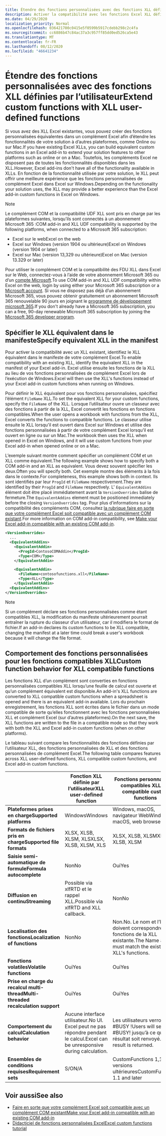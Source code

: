 ```yaml
---
title: Étendre des fonctions personnalisées avec des fonctions XLL définies par l’utilisateur
description: Activer la compatibilité avec les fonctions Excel XLL définies par l’utilisateur qui offrent une fonctionnalité équivalente à vos fonctions personnalisées
ms.date: 04/29/2020
localization_priority: Normal
ms.openlocfilehash: 036421700c0415e5f0599b5917cdebb298c2c4fa
ms.sourcegitcommit: cc6886b47c84ac37a3c957ff85dd0ed526ca5e43
ms.translationtype: MT
ms.contentlocale: fr-FR
ms.lasthandoff: 08/12/2020
ms.locfileid: "46641234"
---
```

# <a name="extend-custom-functions-with-xll-user-defined-functions"></a><span data-ttu-id="f12fc-103">Étendre des fonctions personnalisées avec des fonctions XLL définies par l’utilisateur</span><span class="sxs-lookup"><span data-stu-id="f12fc-103">Extend custom functions with XLL user-defined functions</span></span>

<span data-ttu-id="f12fc-104">Si vous avez des XLL Excel existantes, vous pouvez créer des fonctions personnalisées équivalentes dans un complément Excel afin d’étendre les fonctionnalités de votre solution à d’autres plateformes, comme Online ou sur Mac.</span><span class="sxs-lookup"><span data-stu-id="f12fc-104">If you have existing Excel XLLs, you can build equivalent custom functions in an Excel add-in to extend your solution features to other platforms such as online or on a Mac.</span></span> <span data-ttu-id="f12fc-105">Toutefois, les compléments Excel ne disposent pas de toutes les fonctionnalités disponibles dans les XLL.</span><span class="sxs-lookup"><span data-stu-id="f12fc-105">However, Excel add-ins don't have all of the functionality available in XLLs.</span></span> <span data-ttu-id="f12fc-106">En fonction de la fonctionnalité utilisée par votre solution, le XLL peut offrir une meilleure expérience que les fonctions personnalisées de complément Excel dans Excel sur Windows.</span><span class="sxs-lookup"><span data-stu-id="f12fc-106">Depending on the functionality your solution uses, the XLL may provide a better experience than the Excel add-in custom functions in Excel on Windows.</span></span>

> [!NOTE]
> <span data-ttu-id="f12fc-107">Le complément COM et la compatibilité UDF XLL sont pris en charge par les plateformes suivantes, lorsqu’ils sont connectés à un abonnement Microsoft 365 :</span><span class="sxs-lookup"><span data-stu-id="f12fc-107">COM add-in and XLL UDF compatibility is supported by the following platforms, when connected to a Microsoft 365 subscription:</span></span>
> - <span data-ttu-id="f12fc-108">Excel sur le web</span><span class="sxs-lookup"><span data-stu-id="f12fc-108">Excel on the web</span></span>
> - <span data-ttu-id="f12fc-109">Excel sur Windows (version 1904 ou ultérieure)</span><span class="sxs-lookup"><span data-stu-id="f12fc-109">Excel on Windows (version 1904 or later)</span></span>
> - <span data-ttu-id="f12fc-110">Excel sur Mac (version 13,329 ou ultérieure)</span><span class="sxs-lookup"><span data-stu-id="f12fc-110">Excel on Mac (version 13.329 or later)</span></span>
>
> <span data-ttu-id="f12fc-111">Pour utiliser le complément COM et la compatibilité des FDU XLL dans Excel sur le Web, connectez-vous à l’aide de votre abonnement Microsoft 365 ou d’un [compte Microsoft](https://account.microsoft.com/account).</span><span class="sxs-lookup"><span data-stu-id="f12fc-111">To use COM add-in and XLL UDF compatibility within Excel on the web, login by using either your Microsoft 365 subscription or a [Microsoft account](https://account.microsoft.com/account).</span></span> <span data-ttu-id="f12fc-112">Si vous ne disposez pas déjà d’un abonnement Microsoft 365, vous pouvez obtenir gratuitement un abonnement Microsoft 365 renouvelable 90 jours en joignant le [programme de développement microsoft 365](https://developer.microsoft.com/office/dev-program).</span><span class="sxs-lookup"><span data-stu-id="f12fc-112">If you don't already have a Microsoft 365 subscription, you can a free, 90-day renewable Microsoft 365 subscription by joining the [Microsoft 365 developer program](https://developer.microsoft.com/office/dev-program).</span></span>

## <a name="specify-equivalent-xll-in-the-manifest"></a><span data-ttu-id="f12fc-113">Spécifier le XLL équivalent dans le manifeste</span><span class="sxs-lookup"><span data-stu-id="f12fc-113">Specify equivalent XLL in the manifest</span></span>

<span data-ttu-id="f12fc-114">Pour activer la compatibilité avec un XLL existant, identifiez le XLL équivalent dans le manifeste de votre complément Excel.</span><span class="sxs-lookup"><span data-stu-id="f12fc-114">To enable compatibility with an existing XLL, identify the equivalent XLL in the manifest of your Excel add-in.</span></span> <span data-ttu-id="f12fc-115">Excel utilise ensuite les fonctions de la XLL au lieu de vos fonctions personnalisées de complément Excel lors de l’exécution de Windows.</span><span class="sxs-lookup"><span data-stu-id="f12fc-115">Excel will then use the XLL's functions instead of your Excel add-in custom functions when running on Windows.</span></span>

<span data-ttu-id="f12fc-116">Pour définir le XLL équivalent pour vos fonctions personnalisées, spécifiez l’élément `FileName` XLL.</span><span class="sxs-lookup"><span data-stu-id="f12fc-116">To set the equivalent XLL for your custom functions, specify the `FileName` of the XLL.</span></span> <span data-ttu-id="f12fc-117">Lorsque l’utilisateur ouvre un classeur avec des fonctions à partir de la XLL, Excel convertit les fonctions en fonctions compatibles.</span><span class="sxs-lookup"><span data-stu-id="f12fc-117">When the user opens a workbook with functions from the XLL, Excel converts the functions to compatible functions.</span></span> <span data-ttu-id="f12fc-118">Le classeur utilise ensuite le XLL lorsqu’il est ouvert dans Excel sur Windows et utilise des fonctions personnalisées à partir de votre complément Excel lorsqu’il est ouvert en ligne ou sur un Mac.</span><span class="sxs-lookup"><span data-stu-id="f12fc-118">The workbook then uses the XLL when opened in Excel on Windows, and it will use custom functions from your Excel add-in when opened online or on a Mac.</span></span>

<span data-ttu-id="f12fc-119">L’exemple suivant montre comment spécifier un complément COM et un XLL comme équivalent.</span><span class="sxs-lookup"><span data-stu-id="f12fc-119">The following example shows how to specify both a COM add-in and an XLL as equivalent.</span></span> <span data-ttu-id="f12fc-120">Vous devez souvent spécifier les deux.</span><span class="sxs-lookup"><span data-stu-id="f12fc-120">Often you will specify both.</span></span> <span data-ttu-id="f12fc-121">Cet exemple montre des éléments à la fois dans le contexte.</span><span class="sxs-lookup"><span data-stu-id="f12fc-121">For completeness, this example shows both in context.</span></span> <span data-ttu-id="f12fc-122">Ils sont identifiés par leur `ProgId` et `FileName` respectivement.</span><span class="sxs-lookup"><span data-stu-id="f12fc-122">They are identified by their `ProgId` and `FileName` respectively.</span></span> <span data-ttu-id="f12fc-123">L' `EquivalentAddins` élément doit être placé immédiatement avant la `VersionOverrides` balise de fermeture.</span><span class="sxs-lookup"><span data-stu-id="f12fc-123">The `EquivalentAddins` element must be positioned immediately before the closing `VersionOverrides` tag.</span></span> <span data-ttu-id="f12fc-124">Pour plus d’informations sur la compatibilité des compléments COM, consultez [la rubrique faire en sorte que votre complément Excel soit compatible avec un complément COM existant](../develop/make-office-add-in-compatible-with-existing-com-add-in.md).</span><span class="sxs-lookup"><span data-stu-id="f12fc-124">For more information on COM add-in compatibility, see [Make your Excel add-in compatible with an existing COM add-in](../develop/make-office-add-in-compatible-with-existing-com-add-in.md).</span></span>

```xml
<VersionOverrides>
  ...
  <EquivalentAddins>
    <EquivalentAddin>
      <ProgId>ContosoCOMAddin</ProgId>
      <Type>COM</Type>
    </EquivalentAddin>

    <EquivalentAddin>
      <FileName>contosofunctions.xll</FileName>
      <Type>XLL</Type>
    </EquivalentAddin>
  <EquivalentAddins>
</VersionOverrides>
```

> [!NOTE]
> <span data-ttu-id="f12fc-125">Si un complément déclare ses fonctions personnalisées comme étant compatibles XLL, la modification du manifeste ultérieurement pourrait entraîner la rupture du classeur d’un utilisateur, car il modifiera le format de fichier.</span><span class="sxs-lookup"><span data-stu-id="f12fc-125">If an add-in declares its custom functions to be XLL compatible, changing the manifest at a later time could break a user's workbook because it will change the file format.</span></span>

## <a name="custom-function-behavior-for-xll-compatible-functions"></a><span data-ttu-id="f12fc-126">Comportement des fonctions personnalisées pour les fonctions compatibles XLL</span><span class="sxs-lookup"><span data-stu-id="f12fc-126">Custom function behavior for XLL compatible functions</span></span>

<span data-ttu-id="f12fc-127">Les fonctions XLL d’un complément sont converties en fonctions personnalisées compatibles XLL lorsqu’une feuille de calcul est ouverte et qu’un complément équivalent est disponible.</span><span class="sxs-lookup"><span data-stu-id="f12fc-127">An add-in's XLL functions are converted to XLL compatible custom functions when a spreadsheet is opened and there is an equivalent add-in available.</span></span> <span data-ttu-id="f12fc-128">Lors du prochain enregistrement, les fonctions XLL sont écrites dans le fichier dans un mode compatible de sorte qu’elles fonctionnent avec les fonctions personnalisées XLL et complément Excel (sur d’autres plateformes).</span><span class="sxs-lookup"><span data-stu-id="f12fc-128">On the next save, the XLL functions are written to the file in a compatible mode so that they work with both the XLL and Excel add-in custom functions (when on other platforms).</span></span>

<span data-ttu-id="f12fc-129">Le tableau suivant compare les fonctionnalités des fonctions définies par l’utilisateur XLL, des fonctions personnalisées de XLL et des fonctions personnalisées de complément Excel.</span><span class="sxs-lookup"><span data-stu-id="f12fc-129">The following table compares features across XLL user-defined functions, XLL compatible custom functions, and Excel add-in custom functions.</span></span>

|         |<span data-ttu-id="f12fc-130">Fonction XLL définie par l’utilisateur</span><span class="sxs-lookup"><span data-stu-id="f12fc-130">XLL user-defined function</span></span> |<span data-ttu-id="f12fc-131">Fonctions personnalisées compatibles XLL</span><span class="sxs-lookup"><span data-stu-id="f12fc-131">XLL compatible custom functions</span></span> |<span data-ttu-id="f12fc-132">Fonction personnalisée de complément Excel</span><span class="sxs-lookup"><span data-stu-id="f12fc-132">Excel add-in custom function</span></span> |
|---------|---------|---------|---------|
| <span data-ttu-id="f12fc-133">**Plateformes prises en charge**</span><span class="sxs-lookup"><span data-stu-id="f12fc-133">**Supported platforms**</span></span> | <span data-ttu-id="f12fc-134">Windows</span><span class="sxs-lookup"><span data-stu-id="f12fc-134">Windows</span></span> | <span data-ttu-id="f12fc-135">Windows, macOS, navigateur Web</span><span class="sxs-lookup"><span data-stu-id="f12fc-135">Windows, macOS, web browser</span></span> | <span data-ttu-id="f12fc-136">Windows, macOS, navigateur Web</span><span class="sxs-lookup"><span data-stu-id="f12fc-136">Windows, macOS, web browser</span></span> |
| <span data-ttu-id="f12fc-137">**Formats de fichiers pris en charge**</span><span class="sxs-lookup"><span data-stu-id="f12fc-137">**Supported file formats**</span></span> | <span data-ttu-id="f12fc-138">XLSX, XLSB, XLSM, XLS</span><span class="sxs-lookup"><span data-stu-id="f12fc-138">XLSX, XLSB, XLSM, XLS</span></span> | <span data-ttu-id="f12fc-139">XLSX, XLSB, XLSM</span><span class="sxs-lookup"><span data-stu-id="f12fc-139">XLSX, XLSB, XLSM</span></span> | <span data-ttu-id="f12fc-140">XLSX, XLSB, XLSM</span><span class="sxs-lookup"><span data-stu-id="f12fc-140">XLSX, XLSB, XLSM</span></span> |
| <span data-ttu-id="f12fc-141">**Saisie semi-automatique de formule**</span><span class="sxs-lookup"><span data-stu-id="f12fc-141">**Formula autocomplete**</span></span> | <span data-ttu-id="f12fc-142">Non</span><span class="sxs-lookup"><span data-stu-id="f12fc-142">No</span></span> | <span data-ttu-id="f12fc-143">Oui</span><span class="sxs-lookup"><span data-stu-id="f12fc-143">Yes</span></span> | <span data-ttu-id="f12fc-144">Oui</span><span class="sxs-lookup"><span data-stu-id="f12fc-144">Yes</span></span> |
| <span data-ttu-id="f12fc-145">**Diffusion en continu**</span><span class="sxs-lookup"><span data-stu-id="f12fc-145">**Streaming**</span></span> | <span data-ttu-id="f12fc-146">Possible via xlfRTD et le rappel XLL.</span><span class="sxs-lookup"><span data-stu-id="f12fc-146">Possible via xlfRTD and XLL callback.</span></span> | <span data-ttu-id="f12fc-147">Non</span><span class="sxs-lookup"><span data-stu-id="f12fc-147">No</span></span> | <span data-ttu-id="f12fc-148">Oui</span><span class="sxs-lookup"><span data-stu-id="f12fc-148">Yes</span></span> |
| <span data-ttu-id="f12fc-149">**Localisation des fonctions**</span><span class="sxs-lookup"><span data-stu-id="f12fc-149">**Localization of functions**</span></span> | <span data-ttu-id="f12fc-150">Non</span><span class="sxs-lookup"><span data-stu-id="f12fc-150">No</span></span> | <span data-ttu-id="f12fc-151">Non.</span><span class="sxs-lookup"><span data-stu-id="f12fc-151">No.</span></span> <span data-ttu-id="f12fc-152">Le nom et l’ID doivent correspondre aux fonctions de la XLL existante.</span><span class="sxs-lookup"><span data-stu-id="f12fc-152">The Name and ID must match the existing XLL's functions.</span></span> | <span data-ttu-id="f12fc-153">Oui</span><span class="sxs-lookup"><span data-stu-id="f12fc-153">Yes</span></span> |
| <span data-ttu-id="f12fc-154">**Fonctions volatiles**</span><span class="sxs-lookup"><span data-stu-id="f12fc-154">**Volatile functions**</span></span> | <span data-ttu-id="f12fc-155">Oui</span><span class="sxs-lookup"><span data-stu-id="f12fc-155">Yes</span></span> | <span data-ttu-id="f12fc-156">Oui</span><span class="sxs-lookup"><span data-stu-id="f12fc-156">Yes</span></span> | <span data-ttu-id="f12fc-157">Oui</span><span class="sxs-lookup"><span data-stu-id="f12fc-157">Yes</span></span> |
| <span data-ttu-id="f12fc-158">**Prise en charge du recalcul multi-thread**</span><span class="sxs-lookup"><span data-stu-id="f12fc-158">**Multi-threaded recalculation support**</span></span> | <span data-ttu-id="f12fc-159">Oui</span><span class="sxs-lookup"><span data-stu-id="f12fc-159">Yes</span></span> | <span data-ttu-id="f12fc-160">Oui</span><span class="sxs-lookup"><span data-stu-id="f12fc-160">Yes</span></span> | <span data-ttu-id="f12fc-161">Oui</span><span class="sxs-lookup"><span data-stu-id="f12fc-161">Yes</span></span> |
| <span data-ttu-id="f12fc-162">**Comportement du calcul**</span><span class="sxs-lookup"><span data-stu-id="f12fc-162">**Calculation behavior**</span></span> | <span data-ttu-id="f12fc-163">Aucune interface utilisateur.</span><span class="sxs-lookup"><span data-stu-id="f12fc-163">No UI.</span></span> <span data-ttu-id="f12fc-164">Excel peut ne pas répondre pendant le calcul.</span><span class="sxs-lookup"><span data-stu-id="f12fc-164">Excel can be unresponsive during calculation.</span></span> | <span data-ttu-id="f12fc-165">Les utilisateurs verront #BUSY !</span><span class="sxs-lookup"><span data-stu-id="f12fc-165">Users will see #BUSY!</span></span> <span data-ttu-id="f12fc-166">jusqu’à ce qu’un résultat soit renvoyé.</span><span class="sxs-lookup"><span data-stu-id="f12fc-166">until a result is returned.</span></span> | <span data-ttu-id="f12fc-167">Les utilisateurs verront #BUSY !</span><span class="sxs-lookup"><span data-stu-id="f12fc-167">Users will see #BUSY!</span></span> <span data-ttu-id="f12fc-168">jusqu’à ce qu’un résultat soit renvoyé.</span><span class="sxs-lookup"><span data-stu-id="f12fc-168">until a result is returned.</span></span> |
| <span data-ttu-id="f12fc-169">**Ensembles de conditions requises**</span><span class="sxs-lookup"><span data-stu-id="f12fc-169">**Requirement sets**</span></span> | <span data-ttu-id="f12fc-170">S/O</span><span class="sxs-lookup"><span data-stu-id="f12fc-170">N/A</span></span> | <span data-ttu-id="f12fc-171">CustomFunctions 1,1 et versions ultérieures</span><span class="sxs-lookup"><span data-stu-id="f12fc-171">CustomFunctions 1.1 and later</span></span> | <span data-ttu-id="f12fc-172">CustomFunctions 1,1 et versions ultérieures</span><span class="sxs-lookup"><span data-stu-id="f12fc-172">CustomFunctions 1.1 and later</span></span> |

## <a name="see-also"></a><span data-ttu-id="f12fc-173">Voir aussi</span><span class="sxs-lookup"><span data-stu-id="f12fc-173">See also</span></span>

- [<span data-ttu-id="f12fc-174">Faire en sorte que votre complément Excel soit compatible avec un complément COM existant</span><span class="sxs-lookup"><span data-stu-id="f12fc-174">Make your Excel add-in compatible with an existing COM add-in</span></span>](../develop/make-office-add-in-compatible-with-existing-com-add-in.md)
- [<span data-ttu-id="f12fc-175">Didacticiel de fonctions personnalisées Excel</span><span class="sxs-lookup"><span data-stu-id="f12fc-175">Excel custom functions tutorial</span></span>](../tutorials/excel-tutorial-create-custom-functions.md)
